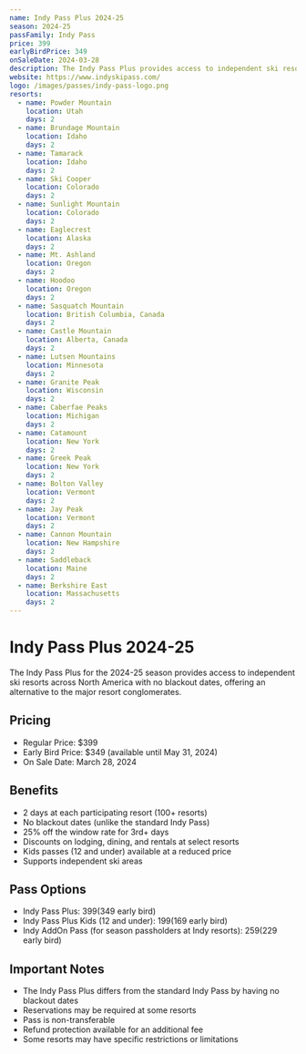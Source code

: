 ```yaml
---
name: Indy Pass Plus 2024-25
season: 2024-25
passFamily: Indy Pass
price: 399
earlyBirdPrice: 349
onSaleDate: 2024-03-28
description: The Indy Pass Plus provides access to independent ski resorts across North America with no blackout dates.
website: https://www.indyskipass.com/
logo: /images/passes/indy-pass-logo.png
resorts:
  - name: Powder Mountain
    location: Utah
    days: 2
  - name: Brundage Mountain
    location: Idaho
    days: 2
  - name: Tamarack
    location: Idaho
    days: 2
  - name: Ski Cooper
    location: Colorado
    days: 2
  - name: Sunlight Mountain
    location: Colorado
    days: 2
  - name: Eaglecrest
    location: Alaska
    days: 2
  - name: Mt. Ashland
    location: Oregon
    days: 2
  - name: Hoodoo
    location: Oregon
    days: 2
  - name: Sasquatch Mountain
    location: British Columbia, Canada
    days: 2
  - name: Castle Mountain
    location: Alberta, Canada
    days: 2
  - name: Lutsen Mountains
    location: Minnesota
    days: 2
  - name: Granite Peak
    location: Wisconsin
    days: 2
  - name: Caberfae Peaks
    location: Michigan
    days: 2
  - name: Catamount
    location: New York
    days: 2
  - name: Greek Peak
    location: New York
    days: 2
  - name: Bolton Valley
    location: Vermont
    days: 2
  - name: Jay Peak
    location: Vermont
    days: 2
  - name: Cannon Mountain
    location: New Hampshire
    days: 2
  - name: Saddleback
    location: Maine
    days: 2
  - name: Berkshire East
    location: Massachusetts
    days: 2
---
```


# Indy Pass Plus 2024-25

The Indy Pass Plus for the 2024-25 season provides access to independent ski resorts across North America with no blackout dates, offering an alternative to the major resort conglomerates.

## Pricing

- Regular Price: $399
- Early Bird Price: $349 (available until May 31, 2024)
- On Sale Date: March 28, 2024

## Benefits

- 2 days at each participating resort (100+ resorts)
- No blackout dates (unlike the standard Indy Pass)
- 25% off the window rate for 3rd+ days
- Discounts on lodging, dining, and rentals at select resorts
- Kids passes (12 and under) available at a reduced price
- Supports independent ski areas

## Pass Options

- Indy Pass Plus: $399 ($349 early bird)
- Indy Pass Plus Kids (12 and under): $199 ($169 early bird)
- Indy AddOn Pass (for season passholders at Indy resorts): $259 ($229 early bird)

## Important Notes

- The Indy Pass Plus differs from the standard Indy Pass by having no blackout dates
- Reservations may be required at some resorts
- Pass is non-transferable
- Refund protection available for an additional fee
- Some resorts may have specific restrictions or limitations
